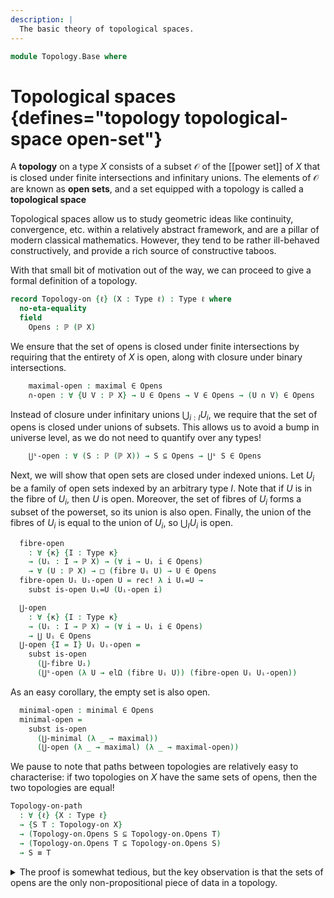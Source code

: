 ```yaml
---
description: |
  The basic theory of topological spaces.
---
```

<!--
```agda
open import Cat.Displayed.Univalence.Thin
open import Cat.Functor.Properties
open import Cat.Functor.Morphism
open import Cat.Prelude

open import Data.Set.Surjection
open import Data.Sum
open import Data.Power

import Cat.Reasoning

open import 1Lab.Reflection hiding (absurd; [_])
```
-->
```agda
module Topology.Base where
```

# Topological spaces {defines="topology topological-space open-set"}

A **topology** on a type $X$ consists of a subset $\mathcal{O}$ of the [[power set]]
of $X$ that is closed under finite intersections and infinitary unions.
The elements of $\mathcal{O}$ are known as **open sets**,
and a set equipped with a topology is called a **topological space**

Topological spaces allow us to study geometric ideas like continuity,
convergence, etc. within a relatively abstract framework, and are a
pillar of modern classical mathematics. However, they tend to be rather
ill-behaved constructively, and provide a rich source of constructive
taboos.

With that small bit of motivation out of the way, we can proceed to
give a formal definition of a topology.

```agda
record Topology-on {ℓ} (X : Type ℓ) : Type ℓ where
  no-eta-equality
  field
    Opens : ℙ (ℙ X)
```

We ensure that the set of opens is closed under finite intersections
by requiring that the entirety of $X$ is open, along with closure
under binary intersections.

```agda
    maximal-open : maximal ∈ Opens
    ∩-open : ∀ {U V : ℙ X} → U ∈ Opens → V ∈ Opens → (U ∩ V) ∈ Opens
```

Instead of closure under infinitary unions $\bigcup_{i : I} U_i$, we
require that the set of opens is closed under unions of subsets. This
allows us to avoid a bump in universe level, as we do not need to quantify
over any types!

```agda
    ⋃ˢ-open : ∀ (S : ℙ (ℙ X)) → S ⊆ Opens → ⋃ˢ S ∈ Opens
```

<!--
```agda
  is-open : ℙ X → Type
  is-open X = ∣ Opens X ∣

  open-ext
    : ∀ {U V : ℙ X}
    → (∀ (x : X) → x ∈ U → x ∈ V)
    → (∀ (x : X) → x ∈ V → x ∈ U)
    → U ∈ Opens
    → V ∈ Opens
  open-ext to from U-open =
    subst is-open (ext λ x → Ω-ua (to x) (from x)) U-open
```
-->

Next, we will show that open sets are closed under indexed unions.
Let $U_i$ be a family of open sets indexed by an arbitrary type $I$.
Note that if $U$ is in the fibre of $U_i$, then $U$ is open. Moreover,
the set of fibres of $U_i$ forms a subset of the powerset, so its
union is also open. Finally, the union of the fibres of $U_i$ is equal
to the union of $U_i$, so $\bigcup_{I} U_i$ is open.

```agda
  fibre-open
    : ∀ {κ} {I : Type κ}
    → (Uᵢ : I → ℙ X) → (∀ i → Uᵢ i ∈ Opens)
    → ∀ (U : ℙ X) → □ (fibre Uᵢ U) → U ∈ Opens
  fibre-open Uᵢ Uᵢ-open U = rec! λ i Uᵢ=U →
    subst is-open Uᵢ=U (Uᵢ-open i)

  ⋃-open
    : ∀ {κ} {I : Type κ}
    → (Uᵢ : I → ℙ X) → (∀ i → Uᵢ i ∈ Opens)
    → ⋃ Uᵢ ∈ Opens
  ⋃-open {I = I} Uᵢ Uᵢ-open =
    subst is-open
      (⋃-fibre Uᵢ)
      (⋃ˢ-open (λ U → elΩ (fibre Uᵢ U)) (fibre-open Uᵢ Uᵢ-open))
```

As an easy corollary, the empty set is also open.

```agda
  minimal-open : minimal ∈ Opens
  minimal-open =
    subst is-open
      (⋃-minimal (λ _ → maximal))
      (⋃-open (λ _ → maximal) (λ _ → maximal-open))
```

We pause to note that paths between topologies are relatively easy to
characterise: if two topologies on $X$ have the same sets of opens, then
the two topologies are equal!

```agda
Topology-on-path
  : ∀ {ℓ} {X : Type ℓ}
  → {S T : Topology-on X}
  → (Topology-on.Opens S ⊆ Topology-on.Opens T)
  → (Topology-on.Opens T ⊆ Topology-on.Opens S)
  → S ≡ T
```

<details>
<summary>The proof is somewhat tedious, but the key observation is that
the sets of opens are the only non-propositional piece of data in a
topology.
</summary>
```agda
Topology-on-path {X = X} {S = S} {T = T} to from = path where
  module S = Topology-on S
  module T = Topology-on T


  opens : S.Opens ≡ T.Opens
  opens = funext λ U → Ω-ua (to U) (from U)

  path : S ≡ T
  path i .Topology-on.Opens = opens i
  path i .Topology-on.maximal-open =
    is-prop→pathp (λ i → opens i maximal .is-tr)
      S.maximal-open
      T.maximal-open i
  path i .Topology-on.∩-open {U} {V} =
    is-prop→pathp
      (λ i →
        Π-is-hlevel² {A = U ∈ opens i} {B = λ _ → V ∈ opens i} 1 λ _ _ →
        opens i (U ∩ V) .is-tr)
      S.∩-open
      T.∩-open i
  path i .Topology-on.⋃ˢ-open S =
    is-prop→pathp
      (λ i →
        Π-is-hlevel {A = S ⊆ opens i} 1 λ _ →
        opens i (⋃ˢ S) .is-tr)
      (S.⋃ˢ-open S)
      (T.⋃ˢ-open S) i
```
</details>


# Continuous Maps

```agda
record is-continuous
  {ℓ ℓ'} {X : Type ℓ} {Y : Type ℓ'}
  (f : X → Y)
  (X-top : Topology-on X) (Y-top : Topology-on Y)
  : Type ℓ'
  where
  no-eta-equality
  private
    module X = Topology-on X-top
    module Y = Topology-on Y-top
  field
      reflect-open : ∀ {U : ℙ Y} → U ∈ Y.Opens → Preimage f U ∈ X.Opens

```

<!--
```agda
open is-continuous

unquoteDecl H-Level-is-continuous = declare-record-hlevel 1 H-Level-is-continuous (quote is-continuous)
```
-->

# The category of topological spaces

```agda
Topology-structure : ∀ ℓ → Thin-structure ℓ (Topology-on {ℓ})
Topology-structure ℓ .is-hom f X-top Y-top =
  el! (is-continuous f X-top Y-top)
Topology-structure ℓ .id-is-hom .reflect-open U-open = U-open
Topology-structure ℓ .∘-is-hom f g f-cont g-cont .reflect-open =
  g-cont .reflect-open ⊙ f-cont .reflect-open
Topology-structure ℓ .id-hom-unique p q =
  Topology-on-path (λ U → q .reflect-open) (λ U → p .reflect-open)
```

```agda
Topologies : ∀ ℓ → Precategory (lsuc ℓ) (ℓ ⊔ ℓ)
Topologies ℓ = Structured-objects (Topology-structure ℓ)

module Topologies {ℓ} = Cat.Reasoning (Topologies ℓ)

Topological-space : ∀ ℓ → Type (lsuc ℓ)
Topological-space ℓ = Topologies.Ob {ℓ}
```

```agda
Topologies↪Sets : ∀ {ℓ} → Functor (Topologies ℓ) (Sets ℓ)
Topologies↪Sets = Forget-structure (Topology-structure _)

Topologies↪Sets-faithful : ∀ {ℓ} → is-faithful (Topologies↪Sets {ℓ})
Topologies↪Sets-faithful = Structured-hom-path (Topology-structure _)
```

```agda
Topologies-is-category : ∀ {ℓ} → is-category (Topologies ℓ)
Topologies-is-category = Structured-objects-is-category (Topology-structure _)
```

```agda
continuous-injection→monic
  : ∀ {ℓ} {X Y : Topological-space ℓ}
  → (f : Topologies.Hom X Y)
  → injective (f .hom)
  → Topologies.is-monic f
continuous-injection→monic f f-inj =
  faithful→reflects-mono Topologies↪Sets Topologies↪Sets-faithful $ λ {Z} →
  injective→monic (hlevel 2) f-inj {Z}

continuous-surjection→epic
  : ∀ {ℓ} {X Y : Topological-space ℓ}
  → (f : Topologies.Hom X Y)
  → is-surjective (f .hom)
  → Topologies.is-epic f
continuous-surjection→epic {X = X} {Y = Y} f f-surj =
  faithful→reflects-epi Topologies↪Sets Topologies↪Sets-faithful $ λ {Z} →
  surjective→epi (el! ⌞ X ⌟) (el! ⌞ Y ⌟) (f .hom) f-surj {Z}
```
